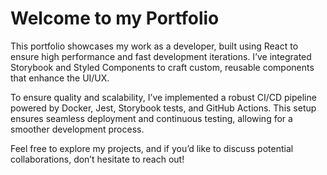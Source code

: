 # Welcome to my Portfolio

This portfolio showcases my work as a developer, built using React to ensure high performance and fast development iterations. I’ve integrated Storybook and Styled Components to craft custom, reusable components that enhance the UI/UX.

To ensure quality and scalability, I’ve implemented a robust CI/CD pipeline powered by Docker, Jest, Storybook tests, and GitHub Actions. This setup ensures seamless deployment and continuous testing, allowing for a smoother development process.

Feel free to explore my projects, and if you’d like to discuss potential collaborations, don’t hesitate to reach out!
